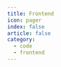 ```yaml
---
title: Frontend
icon: pager
index: false
article: false
category:
  - code
  - frontend
---
```


<Catalog />